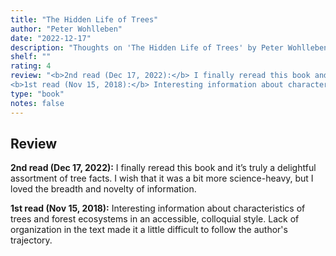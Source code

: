 ```yaml
---
title: "The Hidden Life of Trees"
author: "Peter Wohlleben"
date: "2022-12-17"
description: "Thoughts on 'The Hidden Life of Trees' by Peter Wohlleben."
shelf: ""
rating: 4
review: "<b>2nd read (Dec 17, 2022):</b> I finally reread this book and it’s truly a delightful assortment of tree facts. I wish that it was a bit more science-heavy, but I loved the breadth and novelty of information.<br/><br/>
<b>1st read (Nov 15, 2018):</b> Interesting information about characteristics of trees and forest ecosystems in an accessible, colloquial style. Lack of organization in the text made it a little difficult to follow the author's trajectory."
type: "book"
notes: false
---
```


## Review

**2nd read (Dec 17, 2022):** I finally reread this book and it’s truly a delightful assortment of tree facts. I wish that it was a bit more science-heavy, but I loved the breadth and novelty of information.

**1st read (Nov 15, 2018):** Interesting information about characteristics of trees and forest ecosystems in an accessible, colloquial style. Lack of organization in the text made it a little difficult to follow the author's trajectory.
